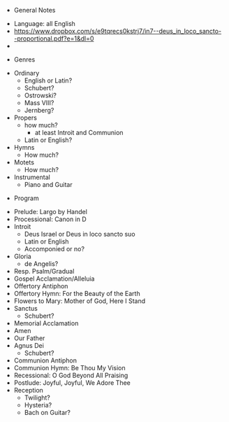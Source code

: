 * General Notes
- Language: all English
- https://www.dropbox.com/s/e9tqrecs0kstrj7/in7--deus_in_loco_sancto--proportional.pdf?e=1&dl=0
-

* Genres
- Ordinary
  - English or Latin?
  - Schubert?
  - Ostrowski?
  - Mass VIII?
  - Jernberg?
- Propers
  - how much?
    - at least Introit and Communion
  - Latin or English?
- Hymns
  - How much?
- Motets
  - How much?
- Instrumental
  - Piano and Guitar

* Program
- Prelude: Largo by Handel
- Processional: Canon in D
- Introit
  - Deus Israel or Deus in loco sancto suo
  - Latin or English
  - Accomponied or no?
- Gloria
  - de Angelis?
- Resp. Psalm/Gradual
- Gospel Acclamation/Alleluia
- Offertory Antiphon
- Offertory Hymn: For the Beauty of the Earth
- Flowers to Mary: Mother of God, Here I Stand
- Sanctus
  - Schubert?
- Memorial Acclamation
- Amen
- Our Father
- Agnus Dei
  - Schubert?
- Communion Antiphon
- Communion Hymn: Be Thou My Vision
- Recessional: O God Beyond All Praising
- Postlude: Joyful, Joyful, We Adore Thee
- Reception
  - Twilight?
  - Hysteria?
  - Bach on Guitar?
